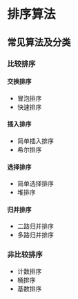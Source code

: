 # 排序算法

## 常见算法及分类

### 比较排序

#### 交换排序

- 冒泡排序
- 快速排序

#### 插入排序

- 简单插入排序
- 希尔排序

#### 选择排序

- 简单选择排序
- 堆排序

#### 归并排序

- 二路归并排序
- 多路归并排序

### 非比较排序

- 计数排序
- 桶排序
- 基数排序